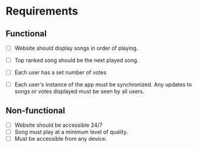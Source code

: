 # Requirements
## Functional
- [ ] Website should display songs in order of playing.
- [ ] Top ranked song should be the next played song.
- [ ] Each user has a set number of votes
- [ ] Each user's instance of the app must be synchronized.  Any updates to songs or votes displayed must be seen by all users.


## Non-functional
- [ ] Website should be accessible 24/7
- [ ] Song must play at a minimum level of quality.
- [ ] Must be accessible from any device.
